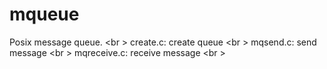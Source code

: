 mqueue
======
Posix message queue. <br \>
create.c: create queue <br \>
mqsend.c: send message <br \>
mqreceive.c: receive message <br \>

